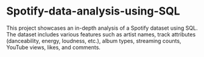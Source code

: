 # Spotify-data-analysis-using-SQL
This project showcases an in-depth analysis of a Spotify dataset using SQL. The dataset includes various features such as artist names, track attributes (danceability, energy, loudness, etc.), album types, streaming counts, YouTube views, likes, and comments.
